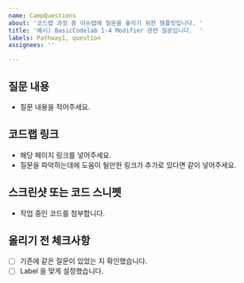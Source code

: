 ```yaml
---
name: CampQuestions
about: '코드랩 과정 중 이슈탭에 질문을 올리기 위한 템플릿입니다. '
title: '예시) BasicCodelab 1-4 Modifier 관련 질문입니다.  '
labels: Pathway1, question
assignees: ''

---
```


## 질문 내용
- 질문 내용을 적어주세요. 

## 코드랩 링크
- 해당 페이지 링크를 넣어주세요. 
- 질문을 파악하는데에 도움이 될만한 링크가 추가로 있다면 같이 넣어주세요. 

## 스크린샷 또는 코드 스니펫 
- 작업 중인 코드를 첨부합니다. 

## 올리기 전 체크사항 
- [ ] 기존에 같은 질문이 있었는 지 확인했습니다. 
- [ ] Label 을 맞게 설정했습니다.
